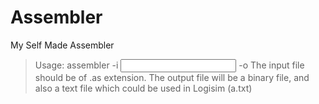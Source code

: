 # Assembler
My Self Made Assembler

> Usage: assembler -i <input> -o <output>
> The input file should be of .as extension.
> The output file will be a binary file, and also a text file which could be used in Logisim (a.txt)


